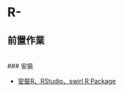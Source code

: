 # R-

## 前置作業
<br>
### 安裝

* [安裝R、RStudio、swirl R Package](https://github.com/Jiaaa1014/R-/blob/master/installation.R)
